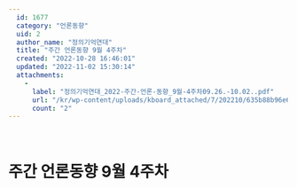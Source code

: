 ```yaml
---
  id: 1677
  category: "언론동향"
  uid: 2
  author_name: "정의기억연대"
  title: "주간 언론동향 9월 4주차"
  created: "2022-10-28 16:46:01"
  updated: "2022-11-02 15:30:14"
  attachments: 
    - 
      label: "정의기억연대_2022-주간-언론-동향_9월-4주차09.26.-10.02..pdf"
      url: "/kr/wp-content/uploads/kboard_attached/7/202210/635b88b96e6ef8733517.pdf"
      count: "2"
---
```

 

주간 언론동향 9월 4주차
==============
